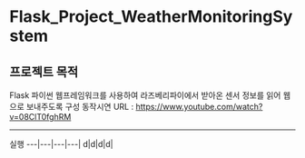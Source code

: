 # Flask_Project_WeatherMonitoringSystem

프로젝트 목적
---
Flask 파이썬 웹프레임워크를 사용하여 라즈베리파이에서 받아온 센서 정보를 읽어 웹으로 보내주도록 구성
동작시연 URL : https://www.youtube.com/watch?v=08ClT0fghRM

---
실행
---|---|---|---|
d|d|d|d|
